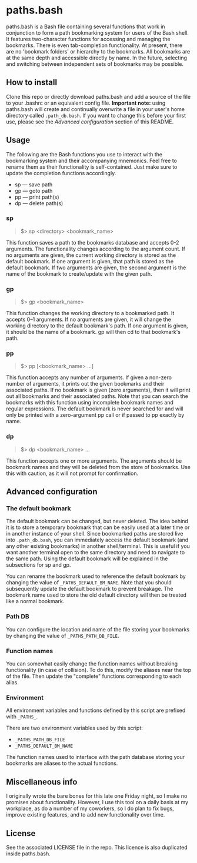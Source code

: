 # paths.bash

paths.bash is a Bash file containing several functions that work in conjunction to form a path bookmarking system for users of the Bash shell. It features two-character functions for accessing and managing the bookmarks. There is even tab-completion functionality. At present, there are no 'bookmark folders' or hierarchy to the bookmarks. All bookmarks are at the same depth and accessible directly by name. In the future, selecting and switching between independent sets of bookmarks may be possible.

## How to install

Clone this repo or directly download paths.bash and add a source of the file to your .bashrc or an equivalent config file. **Important note:** using paths.bash will create and continually overwrite a file in your user's home directory called `.path_db.bash`. If you want to change this before your first use, please see the *Advanced configuration* section of this README.

## Usage

The following are the Bash functions you use to interact with the bookmarking system and their accompanying mnemonics. Feel free to rename them as their functionality is self-contained. Just make sure to update the completion functions accordingly.
* sp — save path
* gp — goto path
* pp — print path(s)
* dp — delete path(s)

### sp

> $> sp \<directory\> \<bookmark_name\>

This function saves a path to the bookmarks database and accepts 0-2 arguments. The functionality changes according to the argument count. If no arguments are given, the current working directory is stored as the default bookmark. If one argument is given, that path is stored as the default bookmark. If two arguments are given, the second argument is the name of the bookmark to create/update with the given path.

### gp

> $> gp \<bookmark_name\>

This function changes the working directory to a bookmarked path. It accepts 0–1 arguments. If no arguments are given, it will change the working directory to the default bookmark's path. If one argument is given, it should be the name of a bookmark. gp will then cd to that bookmark's path.

### pp

> $> pp \[\<bookmark_name\> ...\]

This function accepts any number of arguments. If given a non-zero number of arguments, it prints out the given bookmarks and their associated paths. If no bookmark is given (zero arguments), then it will print out all bookmarks and their associated paths. Note that you can search the bookmarks with this function using incomplete bookmark names and regular expressions. The default bookmark is never searched for and will only be printed with a zero-argument pp call or if passed to pp exactly by name.

### dp

> $> dp \<bookmark_name\> ...

This function accepts one or more arguments. The arguments should be bookmark names and they will be deleted from the store of bookmarks. Use this with caution, as it will not prompt for confirmation.

## Advanced configuration

### The default bookmark

The default bookmark can be changed, but never deleted. The idea behind it is to store a temporary bookmark that can be easily used at a later time or in another instance of your shell. Since bookmarked paths are stored live into `.path_db.bash`, you can immediately access the default bookmark (and any other existing bookmarks) in another shell/terminal. This is useful if you want another terminal open to the same directory and need to navigate to the same path. Using the default bookmark will be explained in the subsections for sp and gp.

You can rename the bookmark used to reference the default bookmark by changing the value of `_PATHS_DEFAULT_BM_NAME`. Note that you should subsequently update the default bookmark to prevent breakage. The bookmark name used to store the old default directory will then be treated like a normal bookmark.

### Path DB

You can configure the location and name of the file storing your bookmarks by changing the value of `_PATHS_PATH_DB_FILE`.

### Function names

You can somewhat easily change the function names without breaking functionality (in case of collision). To do this, modify the aliases near the top of the file. Then update the "complete" functions corresponding to each alias.

### Environment

All environment variables and functions defined by this script are prefixed with `_PATHS_`.

There are two environment variables used by this script:
* `_PATHS_PATH_DB_FILE`
* `_PATHS_DEFAULT_BM_NAME`

The function names used to interface with the path database storing your bookmarks are aliases to the actual functions.

## Miscellaneous info

I originally wrote the bare bones for this late one Friday night, so I make no promises about functionality. However, I use this tool on a daily basis at my workplace, as do a number of my coworkers, so I do plan to fix bugs, improve existing features, and to add new functionality over time.

## License

See the associated LICENSE file in the repo. This licence is also duplicated inside paths.bash.
